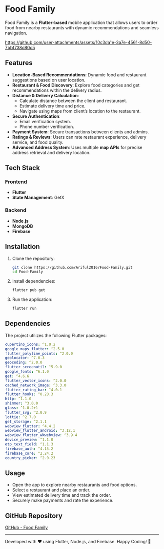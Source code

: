 # Food Family

Food Family is a **Flutter-based** mobile application that allows users to order food from nearby restaurants with dynamic recommendations and seamless navigation.

https://github.com/user-attachments/assets/10c3da1e-3a7e-4561-8d50-7bbf738d80c5

## Features
- **Location-Based Recommendations**: Dynamic food and restaurant suggestions based on user location.
- **Restaurant & Food Discovery**: Explore food categories and get recommendations within the delivery radius.
- **Distance & Delivery Calculation**:
  - Calculate distance between the client and restaurant.
  - Estimate delivery time and price.
  - Navigate using maps from client’s location to the restaurant.
- **Secure Authentication**:
  - Email verification system.
  - Phone number verification.
- **Payment System**: Secure transactions between clients and admins.
- **Ratings & Reviews**: Users can rate restaurant experience, delivery service, and food quality.
- **Advanced Address System**: Uses multiple **map APIs** for precise address retrieval and delivery location.

## Tech Stack
### Frontend
- **Flutter**
- **State Management**: GetX

### Backend
- **Node.js**
- **MongoDB**
- **Firebase**

## Installation
1. Clone the repository:
   ```sh
   git clone https://github.com/Ariful2016/Food-Family.git
   cd Food-Family
   ```
2. Install dependencies:
   ```sh
   flutter pub get
   ```
3. Run the application:
   ```sh
   flutter run
   ```

## Dependencies
The project utilizes the following Flutter packages:

```yaml
cupertino_icons: ^1.0.2
google_maps_flutter: ^2.5.0
flutter_polyline_points: ^2.0.0
geolocator: ^7.0.3
geocoding: ^2.0.0
flutter_screenutil: ^5.9.0
google_fonts: ^6.1.0
get: ^4.6.6
flutter_vector_icons: ^2.0.0
cached_network_image: ^3.3.0
flutter_rating_bar: ^4.0.1
flutter_hooks: ^0.20.3
http: ^1.1.0
shimmer: ^3.0.0
glass: ^1.0.2+1
flutter_svg: ^2.0.9
lottie: ^2.7.0
get_storage: ^2.1.1
webview_flutter: ^4.4.2
webview_flutter_android: ^3.12.1
webview_flutter_wkwebview: ^3.9.4
device_preview: ^1.1.0
otp_text_field: ^1.1.3
firebase_auth: ^4.15.2
firebase_core: ^2.24.2
country_picker: ^2.0.23
```

## Usage
- Open the app to explore nearby restaurants and food options.
- Select a restaurant and place an order.
- View estimated delivery time and track the order.
- Securely make payments and rate the experience.

## GitHub Repository
[GitHub - Food Family](https://github.com/Ariful2016/Food-Family)

---
Developed with ❤️ using Flutter, Node.js, and Firebase. Happy Coding! 🚀

